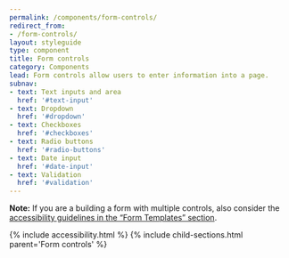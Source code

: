 ```yaml
---
permalink: /components/form-controls/
redirect_from:
- /form-controls/
layout: styleguide
type: component
title: Form controls
category: Components
lead: Form controls allow users to enter information into a page.
subnav:
- text: Text inputs and area
  href: '#text-input'
- text: Dropdown
  href: '#dropdown'
- text: Checkboxes
  href: '#checkboxes'
- text: Radio buttons
  href: '#radio-buttons'
- text: Date input
  href: '#date-input'
- text: Validation
  href: '#validation'
---
```


<div class="bg-warning padding-1 radius-sm measure-5"><strong>Note:</strong> If you are a building a form with multiple controls, also consider the <a href="{{ site.baseurl }}/form-templates/">accessibility guidelines in the “Form Templates” section</a>.</div>

{% include accessibility.html %}
{% include child-sections.html parent='Form controls' %}
